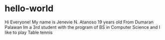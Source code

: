 # hello-world
Hi Everyone!
My name is Jenevie N. Atanoso
19 years old
From Dumaran Palawan
Im a 3rd student with the program of BS in Computer Science
and I like to play Table tennis

